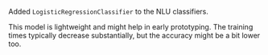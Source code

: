 Added `LogisticRegressionClassifier` to the NLU classifiers.

This model is lightweight and might help in early prototyping. The training times typically decrease substantially, but the accuracy might be a bit lower too.
